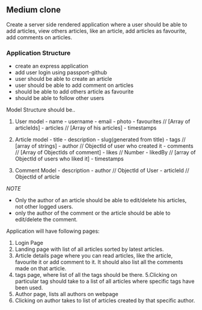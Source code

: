 ## Medium clone
Create a server side rendered application where a user should be able to add articles, view others articles, like an article, add articles as favourite, add comments on  articles.

### Application Structure
  - create an express application
  - add user login using passport-github
  - user should be able to create an article
  - user should be able to add comment on articles
  - should be able to add others article as favourite
  - should be able to follow other users

Model Structure should be..
  1. User model
    - name
    - username
    - email
    - photo
    - favourites // [Array of articleIds]
    - articles // [Array of his articles]
    - timestamps

  2. Article model
    - title
    - description
    - slug(generated from title)
    - tags // [array of strings]
    - author // ObjectId of user who created it
    - comments // [Array of ObjectIds of comment]
    - likes // Number
    - likedBy // [array of ObjectId of users who liked it]
    - timestamps

  3. Comment Model
    - description
    - author // ObjectId of User
    - articleId // ObjectId of article

*NOTE*
  - Only the author of an article should be able to edit/delete his articles, not other logged users.
  - only the author of the comment or the article should be able to edit/delete the comment.

Application will have following pages:
  1. Login Page
  2. Landing page with list of all articles sorted by latest articles.
  3. Article details page where you can read articles, like the article, favourite it or add comment to it. It should also list all the comments made on that article.
  4. tags page, where list of all the tags should be there.
  5.Clicking on particular tag should take to a list of all articles where specific tags have been used.
  6. Author page, lists all authors on webpage
  7. Clicking on author takes to list of articles created by that specific author.

